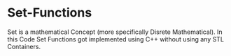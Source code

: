 # Set-Functions
Set is a mathematical Concept (more specifically Disrete Mathematical).
In this Code Set Functions got implemented using C++ without using any STL Containers.
